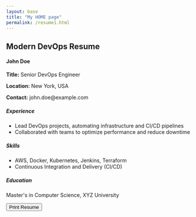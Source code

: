 ```yaml
---
layout: base
title: "My HOME page"
permalink: /resume1.html
---
```


<div class="container mt-5">
    <h2>Modern DevOps Resume</h2>
    <div id="resume1Div" class="printable-area" contenteditable="true">
        <h4>John Doe</h4>
        <p><strong>Title:</strong> Senior DevOps Engineer</p>
        <p><strong>Location:</strong> New York, USA</p>
        <p><strong>Contact:</strong> john.doe@example.com</p>
        <h5>Experience</h5>
        <ul>
            <li>Lead DevOps projects, automating infrastructure and CI/CD pipelines</li>
            <li>Collaborated with teams to optimize performance and reduce downtime</li>
        </ul>
        <h5>Skills</h5>
        <ul>
            <li>AWS, Docker, Kubernetes, Jenkins, Terraform</li>
            <li>Continuous Integration and Delivery (CI/CD)</li>
        </ul>
        <h5>Education</h5>
        <p>Master's in Computer Science, XYZ University</p> 
    </div>
    <button onclick="window.print()" class="btn btn-success">Print Resume</button>
</div>

